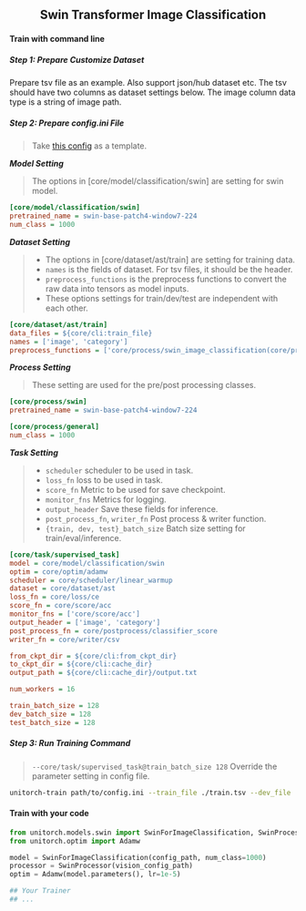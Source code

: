 
<h2 align="Center"> <p> Swin Transformer Image Classification </p> </h2>

#### Train with command line
##### Step 1: Prepare Customize Dataset
Prepare tsv file as an example. Also support json/hub dataset etc. The tsv should have two columns as dataset settings below. The image column data type is a string of image path.

##### Step 2: Prepare config.ini File
> Take [this config](https://github.com/fuliucansheng/unitorch/examples/configs/core/classification/swin.ini) as a template.

***Model Setting***

> The options in [core/model/classification/swin] are setting for swin model.


```ini
[core/model/classification/swin]
pretrained_name = swin-base-patch4-window7-224
num_class = 1000
```

***Dataset Setting***

> * The options in [core/dataset/ast/train] are setting for training data. 
> * `names` is the fields of dataset. For tsv files, it should be the header.
> * `preprocess_functions` is the preprocess functions to convert the raw data into tensors as model inputs.
> * These options settings for train/dev/test are independent with each other.


```ini
[core/dataset/ast/train]
data_files = ${core/cli:train_file}
names = ['image', 'category']
preprocess_functions = ['core/process/swin_image_classification(core/process/read_image(image))', 'core/process/label(category)']
```

***Process Setting***

> These setting are used for the pre/post processing classes.

```ini
[core/process/swin]
pretrained_name = swin-base-patch4-window7-224

[core/process/general]
num_class = 1000
```

***Task Setting***
> * `scheduler` scheduler to be used in task.
> * `loss_fn` loss to be used in task.
> * `score_fn` Metric to be used for save checkpoint.
> * `monitor_fns` Metrics for logging.
> * `output_header` Save these fields for inference.
> * `post_process_fn`, `writer_fn` Post process & writer function.
> * `{train, dev, test}_batch_size` Batch size setting for train/eval/inference.

```ini
[core/task/supervised_task]
model = core/model/classification/swin
optim = core/optim/adamw
scheduler = core/scheduler/linear_warmup
dataset = core/dataset/ast
loss_fn = core/loss/ce
score_fn = core/score/acc
monitor_fns = ['core/score/acc']
output_header = ['image', 'category']
post_process_fn = core/postprocess/classifier_score
writer_fn = core/writer/csv

from_ckpt_dir = ${core/cli:from_ckpt_dir}
to_ckpt_dir = ${core/cli:cache_dir}
output_path = ${core/cli:cache_dir}/output.txt

num_workers = 16

train_batch_size = 128
dev_batch_size = 128
test_batch_size = 128
```

##### Step 3: Run Training Command

> `--core/task/supervised_task@train_batch_size 128` Override the parameter setting in config file.

```bash
unitorch-train path/to/config.ini --train_file ./train.tsv --dev_file ./dev.tsv --core/task/supervised_task@train_batch_size 128
```

#### Train with your code

```python
from unitorch.models.swin import SwinForImageClassification, SwinProcessor
from unitorch.optim import Adamw

model = SwinForImageClassification(config_path, num_class=1000)
processor = SwinProcessor(vision_config_path)
optim = Adamw(model.parameters(), lr=1e-5)

## Your Trainer
## ...

```